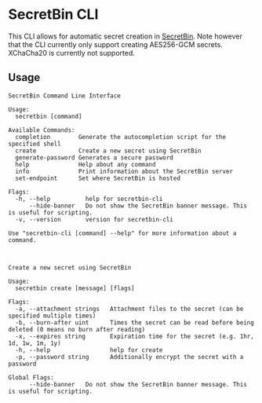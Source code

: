 # SecretBin CLI
This CLI allows for automatic secret creation in [SecretBin](https://github.com/Nihility-io/SecretBin). Note however that the CLI currently only support creating AES256-GCM secrets. XChaCha20 is currently not supported.

## Usage
```
SecretBin Command Line Interface

Usage:
  secretbin [command]

Available Commands:
  completion        Generate the autocompletion script for the specified shell
  create            Create a new secret using SecretBin
  generate-password Generates a secure password
  help              Help about any command
  info              Print information about the SecretBin server
  set-endpoint      Set where SecretBin is hosted

Flags:
  -h, --help          help for secretbin-cli
      --hide-banner   Do not show the SecretBin banner message. This is useful for scripting.
  -v, --version       version for secretbin-cli

Use "secretbin-cli [command] --help" for more information about a command.



Create a new secret using SecretBin

Usage:
  secretbin create [message] [flags]

Flags:
  -a, --attachment strings   Attachment files to the secret (can be specified multiple times)
  -b, --burn-after uint      Times the secret can be read before being deleted (0 means no burn after reading)
  -x, --expires string       Expiration time for the secret (e.g. 1hr, 1d, 1w, 1m, 1y)
  -h, --help                 help for create
  -p, --password string      Additionally encrypt the secret with a password

Global Flags:
      --hide-banner   Do not show the SecretBin banner message. This is useful for scripting.
```